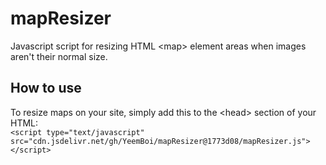 # mapResizer
Javascript script for resizing HTML &lt;map> element areas when images aren't their normal size.
## How to use
To resize maps on your site, simply add this to the &lt;head> section of your HTML:<br>
`<script type="text/javascript" src="cdn.jsdelivr.net/gh/YeemBoi/mapResizer@1773d08/mapResizer.js"></script>`
